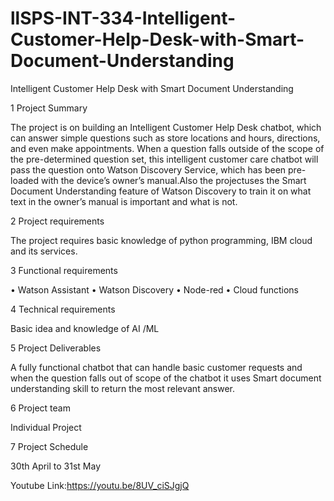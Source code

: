 # llSPS-INT-334-Intelligent-Customer-Help-Desk-with-Smart-Document-Understanding
Intelligent Customer Help Desk with Smart Document Understanding
 
 1	Project Summary	
 
The project is on building an Intelligent Customer Help Desk chatbot, which can answer simple questions such as store locations and hours, directions, and even make appointments. When a question falls outside of the scope of the pre-determined question set, this intelligent customer care chatbot will pass the question onto Watson Discovery Service, which has been pre-loaded with the device’s owner’s manual.Also the projectuses the Smart Document Understanding feature of Watson Discovery to train it on what text in the owner’s manual is important and what is not.
 
2	 Project requirements
 	 
The project requires basic knowledge of python programming, IBM cloud and its services.
 
3	Functional requirements

•	Watson Assistant
•	Watson Discovery
•	Node-red
•	Cloud functions
 
 
4	Technical requirements
 	 
Basic idea and knowledge of AI /ML
 
5	 Project Deliverables
 	 
A fully functional chatbot that can handle basic customer requests and when the question falls out of scope of the chatbot it uses Smart document understanding skill to return the most relevant answer.
 
6	 Project team               
 	 
Individual Project
 
7	 Project Schedule               
 	 
30th April to 31st May 


Youtube Link:https://youtu.be/8UV_ciSJgjQ
 
 
 
 
 
 


